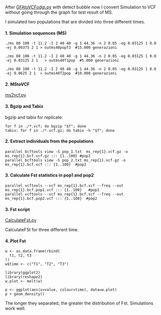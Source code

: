 After [GFAtoVCFodgi.py](/tesiFlavia/GFAtoVCFodgi.py) with detect bubble now I convert Simulation to VCF without going through the graph for test result of MS.

I simulated two populations that are divided into three different times.


#### 1. Simulation sequences (MS) 

```
./ms 80 100 -t 11.2 -I 2 40 40 -g 1 44.36 -n 2 0.05 -eg 0.03125 1 0.0 -ej 0.09375 2 1 > outms40popT3  #15.000 generazioni 
```
```
./ms 80 100 -t 11.2 -I 2 40 40 -g 1 44.36 -n 2 0.05 -eg 0.03125 1 0.0 -ej 0.03125 2 1   > outms40T1pop  #5.000 generazioni
```
```
./ms 80 100 -t 11.2 -I 2 40 40 -g 1 44.36 -n 2 0.05 -eg 0.03125 1 0.0 -ej 0.0625 2 1  > outms40T2pop  #10.000 generazioni
```

#### 2. MStoVCF

[ms2vcf.py](/tesiFlavia/ms2vcf.py)  
 
#### 3. Bgzip and Tabix

bgzip and tabix for replicate: 

```
for f in ./*.vcf; do bgzip "$f"; done   
tabix: for f in ./*.vcf.gz; do tabix -h "$f"; done
```
#### 2. Extract individuals from the populations
```
parallel bcftools view -S pop_1.txt  ms_rep{1}.vcf.gz -o ms_rep{1}.bcf.vcf.gz ::: {1..100} #pop1
parallel bcftools view -S pop_2.txt ms_rep{1}.vcf.gz -o ms_rep{1}.bcf.vcf ::: {1..100}  #pop2 
```
#### 3. Calculate Fst statistics in pop1 and pop2
```
parallel vcftools --vcf ms_rep{1}.bcf.vcf --freq --out ms_rep{1}.bcf.pop1.vcf ::: {1..100}   #pop1
parallel vcftools --vcf ms_rep{1}.bcf.vcf --freq --out ms_rep{1}.bcf.pop2.vcf ::: {1..100}  #pop2
```
#### 3. Fst script
[CalculateFst.py](/tesiFlavia/CalculateFst.py)  

CalculateFSt for three different time.

#### 4. Plot Fst
```
w <- as.data.frame(rbind(
  t1, t2, t3
))
w$time <- c("T1", "T2", "T3")

library(ggplot2)
library(reshape2)
w.plot <- melt(w) 

p <- ggplot(aes(x=value, colour=time), data=w.plot)
p + geom_density()
```
The longer they separated, the greater the distribution of Fst. Simulations work well.




 
